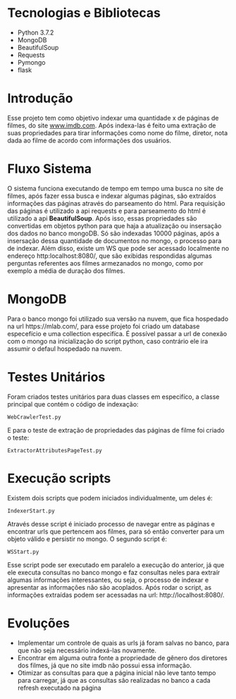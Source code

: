 <h1>Tecnologias e Bibliotecas</h1>
<ul>
 <li>Python 3.7.2</li>
 <li>MongoDB</li>
 <li>BeautifulSoup</li>
 <li>Requests</li>
 <li>Pymongo</li>
 <li>flask</li>
</ul>

<h1>Introdução</h1>

 Esse projeto tem como objetivo indexar uma quantidade x de páginas de filmes, do site www.imdb.com. Após indexa-las
 é feito uma extração de suas propriedades para tirar informações como nome do filme, diretor, nota dada ao filme de
 acordo com informações dos usuários.
 
 <h1>Fluxo Sistema</h1>
 O sistema funciona executando de tempo em tempo uma busca no site de filmes, após fazer essa busca e indexar algumas páginas,
 são extraídos informações das páginas através do parseamento do html. Para requisição das páginas é utilizado a api requests e 
 para parseamento do html é utilizado a api <strong>BeautifulSoup</strong>. Após isso, essas propriedades são convertidas em objetos 
 python para que haja a atualização ou insersação dos dados no banco mongoDB. Só são indexadas 10000 páginas, após a insersação dessa
 quantidade de documentos no mongo, o processo para de indexar.
 Além disso, existe um WS que pode ser acessado localmente no endereço http:localhost:8080/, que são exibidas respondidas algumas perguntas referentes aos filmes armezanados no mongo, como por exemplo a média de duração dos filmes.
 
 
<h1>MongoDB</h1>
 Para o banco mongo foi utilizado sua versão na nuvem, que fica hospedado na url https://mlab.com/, para esse projeto foi criado um database especefício e uma collection especifíca. É possível passar a url de conexão com o mongo na inicialização do script python, caso contrário ele ira assumir o defaul hospedado na nuvem.
 
<h1>Testes Unitários</h1>
Foram criados testes unitários para duas classes em especifíco, a classe principal que contém o código de indexação:

```WebCrawlerTest.py```

E para o teste de extração de propriedades das páginas de filme foi criado o teste:

```ExtractorAttributesPageTest.py```

<h1>Execução scripts</h1>
Existem dois scripts que podem iniciados individualmente, um deles é:

```IndexerStart.py```

Através desse script é iniciado processo de navegar entre as páginas e encontrar urls que pertencem aos filmes, para só então converter para um objeto válido e persistir no mongo.
O segundo script é:

```WSStart.py```

Esse script pode ser executado em paralelo a execução do anterior, já que ele executa consultas no banco mongo e faz consultas neles para extraír algumas informações interessantes, ou seja, o processo de indexar e apresentar as informações não são acoplados. Após rodar o script, as informações extraídas podem ser acessadas na url: http://localhost:8080/.

<h1>Evoluções</h1>
<ul>
 <li>Implementar um controle de quais as urls já foram salvas no banco, para que não seja necessário indexá-las novamente.
 <li>Encontrar em alguma outra fonte a propriedade de gênero dos diretores dos filmes, já que no site imdb não possui essa informação.
 <li>Otimizar as consultas para que a página inicial não leve tanto tempo para carregar, já que as consultas são realizadas no banco a cada refresh executado na página</li>
</ul>

